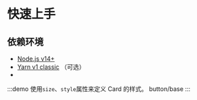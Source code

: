 # 快速上手

## 依赖环境

- [Node.js v14+](https://nodejs.org/)
- [Yarn v1 classic](https://classic.yarnpkg.com/zh-Hans/) （可选）
- 
:::demo 使用`size`、`style`属性来定义 Card 的样式。
button/base
:::